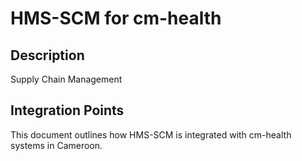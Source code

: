 # HMS-SCM for cm-health

## Description

Supply Chain Management

## Integration Points

This document outlines how HMS-SCM is integrated with cm-health systems in Cameroon.
